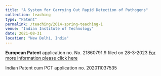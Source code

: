 ```yaml
---
title: "A System for Carrying Out Rapid Detection of Pathogens"
collection: teaching
type: "Patent"
permalink: /teaching/2014-spring-teaching-1
venue: "Indian Institute of Technology"
date: 2021-08-31
location: "New Delhi, India"
---
```

**European Patent** application no. No. 21860791.9 filed on 28-3-2023
[For more information please click here](https://register.epo.org/application?number=EP21860791&tab=main)

Indian Patent cum PCT application no. 202011037535
